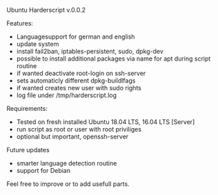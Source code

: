 Ubuntu Harderscript v.0.0.2

Features:
- Languagesupport for german and english
- update system
- install fail2ban, iptables-persistent, sudo, dpkg-dev
- possible to install additional packages via name for apt during script routine
- if wanted deactivate root-login on ssh-server
- sets automaticly different dpkg-buildlfags
- if wanted creates new user with sudo rights
- log file under /tmp/harderscript.log

Requirements:
- Tested on fresh installed Ubuntu 18.04 LTS, 16.04 LTS [Server]
- run script as root or user with root priviliges
- optional but important, openssh-server

Future updates
- smarter language detection routine
- support for Debian


Feel free to improve or to add usefull parts. 

